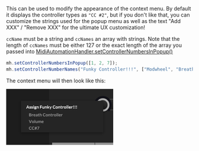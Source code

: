 This can be used to modify the appearance of the context menu. By default it displays the controller types as `"CC #2"`, but if you don't like that, you can customize the strings used for the popup menu as well as the text "Add XXX" / "Remove XXX" for the ultimate UX customization!

`ccName` must be a string and `ccNames` an array with strings. Note that the length of `ccNames` must be either 127 or the exact length of the array you passed into [MidiAutomationHandler.setControllerNumbersInPopup()](/scripting/scripting-api/midiautomationhandler#setcontrollernumbersinpopup)

```javascript
mh.setControllerNumbersInPopup([1, 2, 7]);
mh.setControllerNumberNames("Funky Controller!!!", ["Modwheel", "Breath Controller", "Volume"]);
```

The context menu will then look like this:

![](/images/custom/setcontrollernumbers.png)